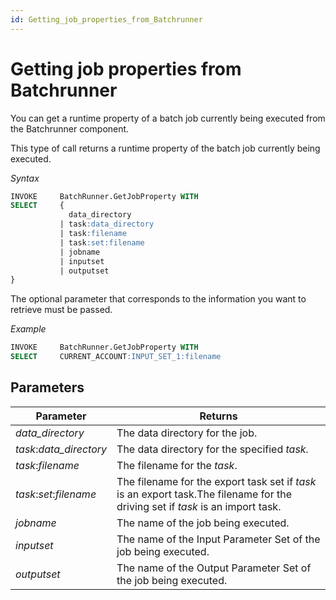 ```yaml
---
id: Getting_job_properties_from_Batchrunner
---
```


# Getting job properties from Batchrunner

You can get a runtime property of a batch job currently being executed from the Batchrunner component.

This type of call returns a runtime property of the batch job currently being executed.

*Syntax*

```sql
INVOKE     BatchRunner.GetJobProperty WITH
SELECT     { 
             data_directory
           | task:data_directory 
           | task:filename
           | task:set:filename
           | jobname
           | inputset
           | outputset 
}

```

The optional parameter that corresponds to the information you want to retrieve must be passed.

*Example*

```sql
INVOKE     BatchRunner.GetJobProperty WITH
SELECT     CURRENT_ACCOUNT:INPUT_SET_1:filename

```

## Parameters

|**Parameter**|**Returns**|
|--------|--------|
|*data_directory*|The data directory for the job.|
|*task*:*data_directory*|The data directory for the specified *task.*|
|*task*:*filename*|The filename for the *task*.|
|*task*:*set*:*filename*|The filename for the export task set if *task* is an export task.The filename for the driving set if *task* is an import task.|
|*jobname*|The name of the job being executed.|
|*inputset*|The name of the Input Parameter Set of the job being executed.|
|*outputset*|The name of the Output Parameter Set of the job being executed.|



 